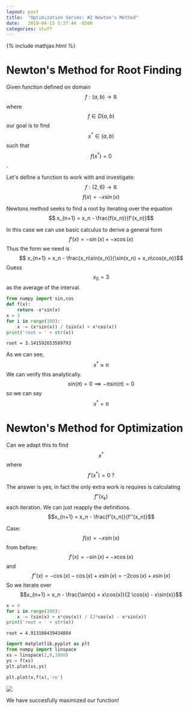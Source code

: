 ```yaml
---
layout: post
title:  "Optimization Series: #2 Newton's Method"
date:   2019-04-15 5:37:44 -0500
categories: stuff
---
```

{% include mathjax.html %}
# Newton's Method for Root Finding

Given function defined on domain $$f: (a,b) \rightarrow \mathbb{R} $$ where $$f \in D(a,b)$$
our goal is to find $$x^* \in (a,b)$$ such that $$f(x^*) = 0$$.

Let's define a function to work with and investigate: $$f: (2,6) \rightarrow \mathbb{R}$$ $$f(x) = -x \sin(x)$$

Newtons method seeks to find a root by iterating over the equation $$ x_{n+1} = x_n - \frac{f(x_n)}{f'(x_n)}$$

In this case we can use basic calculus to derive a general form $$f'(x) = -\sin(x) + -x\cos(x) $$ Thus the form we need is $$ x_{n+1} = x_n - \frac{x_n\sin(x_n)}{\sin(x_n) + x_n\cos(x_n)}$$
Guess $$x_0 = 3$$ as the average of the interval.


```python
from numpy import sin,cos
def f(x):
    return -x*sin(x)
x = 3
for i in range(100):
    x -= (x*sin(x)) / (sin(x) + x*cos(x))
print('root = ' + str(x))
```

    root = 3.141592653589793


As we can see, $$x^* \approx \pi$$ We can verify this analytically. $$sin(\pi) = 0 \implies -\pi sin(\pi) = 0$$ so we can say $$x^* = \pi$$

# Newton's Method for Optimization

Can we adapt this to find $$x^*$$ where  $$f'(x^*) = 0 \ ?$$

The answer is yes, in fact the only extra work is requires is calculating $$ f''(x_k) $$ each iteration. We can just reapply the definitions. $$x_{n+1} = x_n - \frac{f'(x_n)}{f''(x_n)}$$

Case: $$f(x) = -x \sin(x)$$ from before: $$f'(x) = -\sin(x) + -x\cos(x) $$ and $$f''(x) = -\cos(x) - \cos(x) + x \sin(x) = -2 \cos(x) + x\sin(x)$$
So we iterate over
$$x_{n+1} = x_n - \frac{\sin(x) + x\cos(x)}{2 \cos(x) - x\sin(x)}$$


```python
x = 4
for i in range(100):
    x -= (sin(x) + x*cos(x)) / (2*cos(x) - x*sin(x))
print('root = ' + str(x))
```

    root = 4.913180439434884



```python
import matplotlib.pyplot as plt
from numpy import linspace
xs = linspace(2,6,1000)
ys = f(xs)
plt.plot(xs,ys)

plt.plot(x,f(x),'ro')
```






<img src="{{site.baseurl}}/assets/output_11_1.png">


We have succesfully maximized our function!
